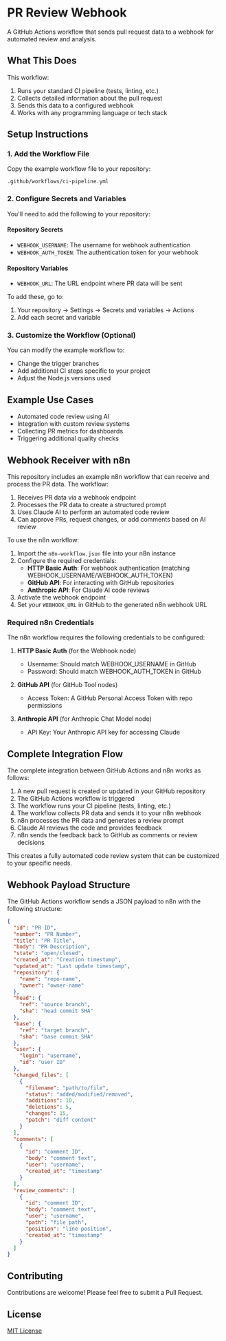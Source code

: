 # PR Review Webhook

A GitHub Actions workflow that sends pull request data to a webhook for automated review and analysis.

## What This Does

This workflow:
1. Runs your standard CI pipeline (tests, linting, etc.)
2. Collects detailed information about the pull request
3. Sends this data to a configured webhook
4. Works with any programming language or tech stack

## Setup Instructions

### 1. Add the Workflow File

Copy the example workflow file to your repository:

```
.github/workflows/ci-pipeline.yml
```

### 2. Configure Secrets and Variables

You'll need to add the following to your repository:

#### Repository Secrets
- `WEBHOOK_USERNAME`: The username for webhook authentication
- `WEBHOOK_AUTH_TOKEN`: The authentication token for your webhook

#### Repository Variables
- `WEBHOOK_URL`: The URL endpoint where PR data will be sent

To add these, go to:
1. Your repository → Settings → Secrets and variables → Actions
2. Add each secret and variable

### 3. Customize the Workflow (Optional)

You can modify the example workflow to:
- Change the trigger branches
- Add additional CI steps specific to your project
- Adjust the Node.js versions used

## Example Use Cases

- Automated code review using AI
- Integration with custom review systems
- Collecting PR metrics for dashboards
- Triggering additional quality checks

## Webhook Receiver with n8n

This repository includes an example n8n workflow that can receive and process the PR data. The workflow:

1. Receives PR data via a webhook endpoint
2. Processes the PR data to create a structured prompt
3. Uses Claude AI to perform an automated code review
4. Can approve PRs, request changes, or add comments based on AI review

To use the n8n workflow:
1. Import the `n8n-workflow.json` file into your n8n instance
2. Configure the required credentials:
   - **HTTP Basic Auth**: For webhook authentication (matching WEBHOOK_USERNAME/WEBHOOK_AUTH_TOKEN)
   - **GitHub API**: For interacting with GitHub repositories
   - **Anthropic API**: For Claude AI code reviews
3. Activate the webhook endpoint
4. Set your `WEBHOOK_URL` in GitHub to the generated n8n webhook URL

### Required n8n Credentials

The n8n workflow requires the following credentials to be configured:

1. **HTTP Basic Auth** (for the Webhook node)
   - Username: Should match WEBHOOK_USERNAME in GitHub
   - Password: Should match WEBHOOK_AUTH_TOKEN in GitHub

2. **GitHub API** (for GitHub Tool nodes)
   - Access Token: A GitHub Personal Access Token with repo permissions

3. **Anthropic API** (for Anthropic Chat Model node)
   - API Key: Your Anthropic API key for accessing Claude

## Complete Integration Flow

The complete integration between GitHub Actions and n8n works as follows:

1. A new pull request is created or updated in your GitHub repository
2. The GitHub Actions workflow is triggered
3. The workflow runs your CI pipeline (tests, linting, etc.)
4. The workflow collects PR data and sends it to your n8n webhook
5. n8n processes the PR data and generates a review prompt
6. Claude AI reviews the code and provides feedback
7. n8n sends the feedback back to GitHub as comments or review decisions

This creates a fully automated code review system that can be customized to your specific needs.

## Webhook Payload Structure

The GitHub Actions workflow sends a JSON payload to n8n with the following structure:

```json
{
  "id": "PR ID",
  "number": "PR Number",
  "title": "PR Title",
  "body": "PR Description",
  "state": "open/closed",
  "created_at": "Creation timestamp",
  "updated_at": "Last update timestamp",
  "repository": {
    "name": "repo-name",
    "owner": "owner-name"
  },
  "head": {
    "ref": "source branch",
    "sha": "head commit SHA"
  },
  "base": {
    "ref": "target branch",
    "sha": "base commit SHA"
  },
  "user": {
    "login": "username",
    "id": "user ID"
  },
  "changed_files": [
    {
      "filename": "path/to/file",
      "status": "added/modified/removed",
      "additions": 10,
      "deletions": 5,
      "changes": 15,
      "patch": "diff content"
    }
  ],
  "comments": [
    {
      "id": "comment ID",
      "body": "comment text",
      "user": "username",
      "created_at": "timestamp"
    }
  ],
  "review_comments": [
    {
      "id": "comment ID",
      "body": "comment text",
      "user": "username",
      "path": "file path",
      "position": "line position",
      "created_at": "timestamp"
    }
  ]
}
```

## Contributing

Contributions are welcome! Please feel free to submit a Pull Request.

## License

[MIT License](LICENSE)
